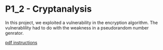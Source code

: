 # P1_2 - Cryptanalysis

In this project, we exploited a vulnerability in the encryption algorithm. The vulnerablility had to do with the weakness in a pseudorandom number genrator. 

[pdf instructions](./p1_instructions.pdf)


